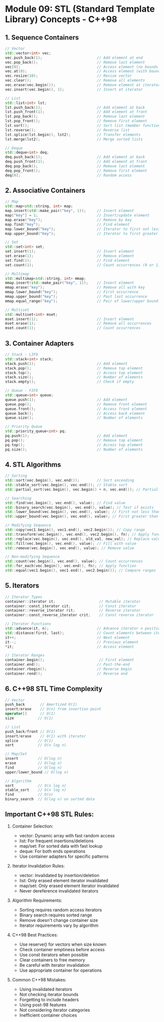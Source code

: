 # Module 09: STL (Standard Template Library) Concepts - C++98

## 1. Sequence Containers
```cpp
// Vector
std::vector<int> vec;
vec.push_back(1);                         // Add element at end
vec.pop_back();                           // Remove last element
vec[0];                                   // Access element (no bounds check)
vec.at(0);                                // Access element (with bounds check)
vec.resize(10);                           // Resize vector
vec.clear();                              // Remove all elements
vec.erase(vec.begin());                   // Remove element at iterator
vec.insert(vec.begin(), 1);               // Insert at iterator

// List
std::list<int> lst;
lst.push_back(1);                         // Add element at back
lst.push_front(1);                        // Add element at front
lst.pop_back();                           // Remove last element
lst.pop_front();                          // Remove first element
lst.sort();                               // Sort list (member function)
lst.reverse();                            // Reverse list
lst.splice(lst.begin(), lst2);            // Transfer elements
lst.merge(lst2);                          // Merge sorted lists

// Deque
std::deque<int> deq;
deq.push_back(1);                         // Add element at back
deq.push_front(1);                        // Add element at front
deq.pop_back();                           // Remove last element
deq.pop_front();                          // Remove first element
deq[0];                                   // Random access
```

## 2. Associative Containers
```cpp
// Map
std::map<std::string, int> map;
map.insert(std::make_pair("key", 1));     // Insert element
map["key"] = 1;                           // Insert/update element
map.erase("key");                         // Remove by key
map.find("key");                          // Find element
map.lower_bound("key");                   // Iterator to first not less than
map.upper_bound("key");                   // Iterator to first greater than

// Set
std::set<int> set;
set.insert(1);                            // Insert element
set.erase(1);                             // Remove element
set.find(1);                              // Find element
set.count(1);                             // Count occurrences (0 or 1)

// Multimap
std::multimap<std::string, int> mmap;
mmap.insert(std::make_pair("key", 1));    // Insert element
mmap.erase("key");                        // Remove all with key
mmap.lower_bound("key");                  // First occurrence
mmap.upper_bound("key");                  // Past last occurrence
mmap.equal_range("key");                  // Pair of lower/upper bound

// Multiset
std::multiset<int> mset;
mset.insert(1);                           // Insert element
mset.erase(1);                            // Remove all occurrences
mset.count(1);                            // Count occurrences
```

## 3. Container Adapters 
```cpp
// Stack - LIFO
std::stack<int> stack;
stack.push(1);                            // Add element
stack.pop();                              // Remove top element
stack.top();                              // Access top element
stack.size();                             // Number of elements
stack.empty();                            // Check if empty

// Queue - FIFO
std::queue<int> queue;
queue.push(1);                            // Add element
queue.pop();                              // Remove front element
queue.front();                            // Access front element
queue.back();                             // Access back element
queue.size();                             // Number of elements

// Priority Queue
std::priority_queue<int> pq;
pq.push(1);                               // Add element
pq.pop();                                 // Remove top element
pq.top();                                 // Access top element
pq.size();                                // Number of elements
```

## 4. STL Algorithms
```cpp
// Sorting
std::sort(vec.begin(), vec.end());        // Sort ascending
std::stable_sort(vec.begin(), vec.end()); // Stable sort
std::partial_sort(vec.begin(), vec.begin() + n, vec.end()); // Partial sort

// Searching
std::find(vec.begin(), vec.end(), value); // Find value
std::binary_search(vec.begin(), vec.end(), value); // Test if exists
std::lower_bound(vec.begin(), vec.end(), value); // First not less than
std::upper_bound(vec.begin(), vec.end(), value); // First greater than

// Modifying Sequence
std::copy(vec1.begin(), vec1.end(), vec2.begin()); // Copy range
std::transform(vec.begin(), vec.end(), vec2.begin(), fn); // Apply function
std::replace(vec.begin(), vec.end(), old_val, new_val); // Replace value
std::fill(vec.begin(), vec.end(), value); // Fill with value
std::remove(vec.begin(), vec.end(), value); // Remove value

// Non-modifying Sequence
std::count(vec.begin(), vec.end(), value); // Count occurrences
std::for_each(vec.begin(), vec.end(), fn); // Apply function
std::equal(vec1.begin(), vec1.end(), vec2.begin()); // Compare ranges
```

## 5. Iterators 
```cpp
// Iterator Types
container::iterator it;                    // Mutable iterator
container::const_iterator cit;             // Const iterator
container::reverse_iterator rit;           // Reverse iterator
container::const_reverse_iterator crit;    // Const reverse iterator

// Iterator Functions
std::advance(it, n);                      // Advance iterator n positions
std::distance(first, last);               // Count elements between iterators
it++;                                     // Next element
it--;                                     // Previous element
*it;                                      // Access element

// Iterator Ranges
container.begin();                         // First element
container.end();                          // Past-the-end
container.rbegin();                       // Reverse begin
container.rend();                         // Reverse end
```

## 6. C++98 STL Time Complexity
```cpp
// Vector
push_back       // Amortized O(1)
insert/erase    // O(n) from insertion point
operator[]      // O(1)
size           // O(1)

// List
push_back/front // O(1)
insert/erase    // O(1) with iterator
splice         // O(1)
sort           // O(n log n)

// Map/Set
insert         // O(log n)
erase          // O(log n)
find           // O(log n)
upper/lower_bound // O(log n)

// Algorithm
sort           // O(n log n)
stable_sort    // O(n log n)
find           // O(n)
binary_search  // O(log n) on sorted data
```

## Important C++98 STL Rules:

1. Container Selection:
   - vector: Dynamic array with fast random access
   - list: For frequent insertions/deletions
   - map/set: For sorted data with fast lookup
   - deque: For both ends operations
   - Use container adapters for specific patterns

2. Iterator Invalidation Rules:
   - vector: Invalidated by insertion/deletion
   - list: Only erased element iterator invalidated
   - map/set: Only erased element iterator invalidated
   - Never dereference invalidated iterators

3. Algorithm Requirements:
   - Sorting requires random access iterators
   - Binary search requires sorted range
   - Remove doesn't change container size
   - Iterator requirements vary by algorithm

4. C++98 Best Practices:
   - Use reserve() for vectors when size known
   - Check container emptiness before access
   - Use const iterators when possible
   - Clear containers to free memory
   - Be careful with iterator invalidation
   - Use appropriate container for operations

5. Common C++98 Mistakes:
   - Using invalidated iterators
   - Not checking iterator bounds
   - Forgetting to include headers
   - Using post-98 features
   - Not considering iterator categories
   - Inefficient container choices